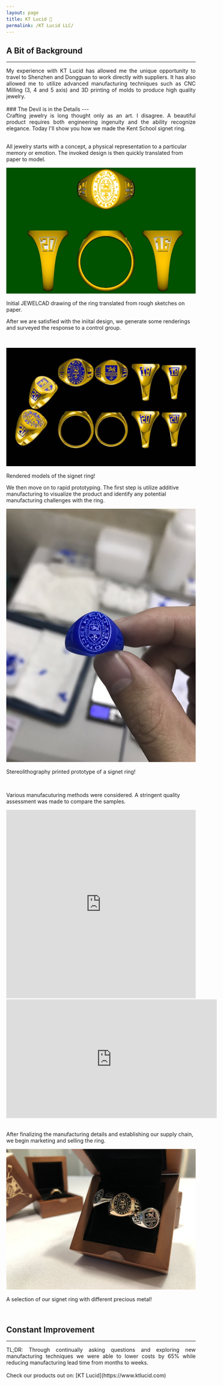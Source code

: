 ```yaml
---
layout: page
title: KT Lucid 💍
permalink: /KT Lucid LLC/
---
```

## A Bit of Background
---
<div align="justify"> My experience with KT Lucid has allowed me the unique opportunity to travel to Shenzhen and
  Dongguan to work directly with suppliers. It has also allowed me to utilize advanced manufacturing techniques such as CNC Milling (3, 4 and 5 axis) and
  3D printing of molds to produce high quality jewelry.</div>

<br />
### The Devil is in the Details
---
<div align="justify"> Crafting jewelry is long thought only as an art. I disagree. A beautiful product
requires both engineering ingenuity and the ability recognize elegance. Today I'll show you how
we made the Kent School signet ring.</div>
<br />

All jewelry starts with a concept, a physical representation to a particular memory or emotion.
The invoked design is then quickly translated from paper to model.

<p align="center">
  <img width="auto" height="auto" src="/assets/photo7.jpg">
    <figcaption>Initial JEWELCAD drawing of the ring translated from rough sketches on paper.</figcaption>
</p>

After we are satisfied with the iniital design, we generate some renderings and surveyed the response to a control group.

<br />
<p align="center">
  <img width="auto" height="auto" src="/assets/photo10.PNG">
    <figcaption>Rendered models of the signet ring!</figcaption>
</p>

We then move on to rapid prototyping. The first step is utilize additive manufacturing to visualize the product and identify
any potential manufacturing challenges with the ring.
<br />

<p align="center">
  <img width="auto" height="auto" src="/assets/photo5.JPG">
    <figcaption>Stereolithography printed prototype of a signet ring!</figcaption>
</p>

<br />

Various manufacuturing methods were considered. A stringent quality assessment was made to compare the samples.
<iframe src="https://masteranson.github.io/jekyll-slideshow/slides/my-pics3.html" width="100%" height="500" style="border: none;" onload="resizeIframe(this)"></iframe>


<center><iframe width="560" height="315" src="https://www.youtube.com/embed/blsFVIm3GC4" frameborder="0" allow="accelerometer; autoplay; encrypted-media; gyroscope; picture-in-picture" allowfullscreen></iframe></center>
<br />

After finalizing the manufacturing details and establishing our supply chain, we begin marketing and selling the ring.
<p align="center">
  <img width="auto" height="auto" src="/assets/photo8.jpeg">
    <figcaption>A selection of our signet ring with different precious metal!</figcaption>
</p>

<br />

## Constant Improvement
---
<div align="justify"> TL;DR: Through continually asking questions and exploring new manufacturing techniques
  we were able to lower costs by 65% while reducing manufacturing lead time from months to weeks. </div>

<br />
Check our products out on: [KT Lucid](https://www.ktlucid.com)
